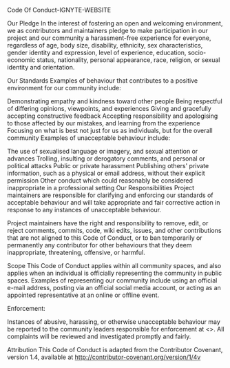 Code Of Conduct-IGNYTE-WEBSITE

Our Pledge
In the interest of fostering an open and welcoming environment, we as contributors and maintainers pledge to make participation in our project and our community a harassment-free experience for everyone, regardless of age, body size, disability, ethnicity, sex characteristics, gender identity and expression, level of experience, education, socio-economic status, nationality, personal appearance, race, religion, or sexual identity and orientation.

Our Standards
Examples of behaviour that contributes to a positive environment for our community include:

Demonstrating empathy and kindness toward other people
Being respectful of differing opinions, viewpoints, and experiences
Giving and gracefully accepting constructive feedback
Accepting responsibility and apologising to those affected by our mistakes, and learning from the experience
Focusing on what is best not just for us as individuals, but for the overall community
Examples of unacceptable behaviour include:

The use of sexualised language or imagery, and sexual attention or advances
Trolling, insulting or derogatory comments, and personal or political attacks
Public or private harassment
Publishing others' private information, such as a physical or email address, without their explicit permission
Other conduct which could reasonably be considered inappropriate in a professional setting
Our Responsibilities
Project maintainers are responsible for clarifying and enforcing our standards of acceptable behaviour and will take appropriate and fair corrective action in response to any instances of unacceptable behaviour.

Project maintainers have the right and responsibility to remove, edit, or reject comments, commits, code, wiki edits, issues, and other contributions that are not aligned to this Code of Conduct, or to ban temporarily or permanently any contributor for other behaviours that they deem inappropriate, threatening, offensive, or harmful.

Scope
This Code of Conduct applies within all community spaces, and also applies when an individual is officially representing the community in public spaces. Examples of representing our community include using an official e-mail address, posting via an official social media account, or acting as an appointed representative at an online or offline event.

Enforcement:

Instances of abusive, harassing, or otherwise unacceptable behaviour may be reported to the community leaders responsible for enforcement at <>. All complaints will be reviewed and investigated promptly and fairly.

Attribution
This Code of Conduct is adapted from the Contributor Covenant, version 1.4, available at http://contributor-covenant.org/version/1/4v